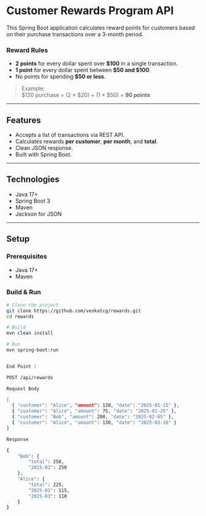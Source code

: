 #  Customer Rewards Program API

This Spring Boot application calculates reward points for customers based on their purchase transactions over a 3-month period.  

###  Reward Rules

- **2 points** for every dollar spent over **$100** in a single transaction.
- **1 point** for every dollar spent between **$50 and $100**.
- No points for spending **$50 or less**.

> Example:  
> $120 purchase = (2 × $20) + (1 × $50) = **90 points**

---

##  Features

- Accepts a list of transactions via REST API.
- Calculates rewards **per customer**, **per month**, and **total**.
- Clean JSON response.
- Built with Spring Boot.

---

##  Technologies

- Java 17+
- Spring Boot 3
- Maven
- Jackson for JSON


---

##  Setup

### Prerequisites

- Java 17+
- Maven

### Build & Run

```bash
# Clone the project
git clone https://github.com/venkatcg/rewards.git
cd rewards

# Build
mvn clean install

# Run
mvn spring-boot:run


End Point :

POST /api/rewards

Request Body

[
  { "customer": "Alice", "amount": 120, "date": "2025-01-15" },
  { "customer": "Alice", "amount": 75, "date": "2025-01-25" },
  { "customer": "Bob", "amount": 200, "date": "2025-02-05" },
  { "customer": "Alice", "amount": 130, "date": "2025-03-10" }
]

Response 

{
    "Bob": {
        "total": 250,
        "2025-02": 250
    },
    "Alice": {
        "total": 225,
        "2025-01": 115,
        "2025-03": 110
    }
}
